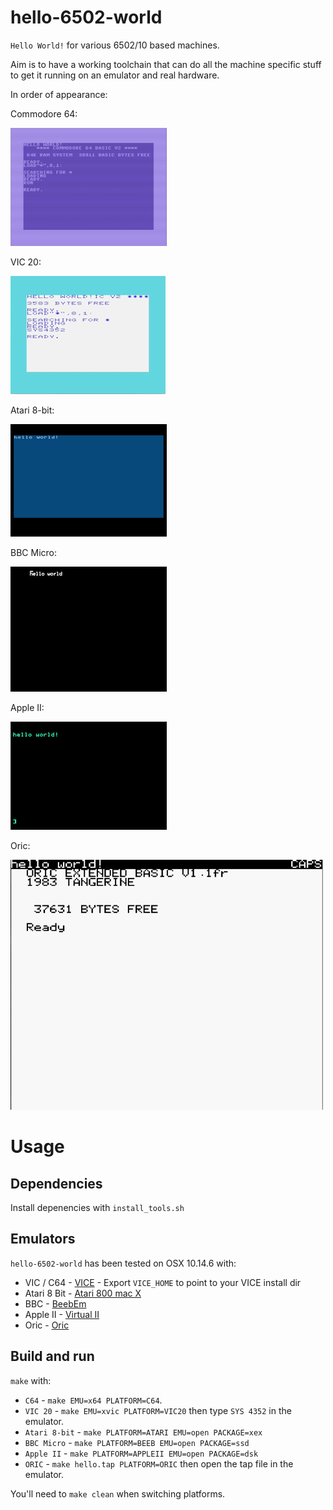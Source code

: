 # hello-6502-world

`Hello World!` for various 6502/10 based machines.

Aim is to have a working toolchain that can do all the machine specific
stuff to get it running on an emulator and real hardware.

In order of appearance:

Commodore 64:

![Commodore 64](assets/hello-world-c64.png)

VIC 20:

![VIC 20](assets/hello-world-vic20.png)

Atari 8-bit:

![A8](assets/hello-world-a8.png)

BBC Micro:

![Beeb](assets/hello-world-beeb.png)

Apple II:

![Apple II](assets/hello-world-appleii.png)

Oric:

![Oric](assets/hello-world-oric.png)

# Usage

## Dependencies

Install depenencies with `install_tools.sh` 

## Emulators

`hello-6502-world` has been tested on OSX 10.14.6 with:

* VIC / C64 - [VICE](http://vice-emu.sourceforge.net/index.html#download) - Export `VICE_HOME` to point to your VICE install dir
* Atari 8 Bit - [Atari 800 mac X](https://www.atarimac.com/atari800macx.php)
* BBC - [BeebEm](http://www.mkw.me.uk/beebem/)
* Apple II - [Virtual II](http://www.virtualii.com/)
* Oric - [Oric](https://www.bannister.org/software/oric.htm)

## Build and run

`make` with:

* `C64` - `make EMU=x64 PLATFORM=C64`.
* `VIC 20` - `make EMU=xvic PLATFORM=VIC20` then type `SYS 4352` in the emulator.
* `Atari 8-bit` - `make PLATFORM=ATARI EMU=open PACKAGE=xex`
* `BBC Micro` - `make PLATFORM=BEEB EMU=open PACKAGE=ssd`
* `Apple II` - `make PLATFORM=APPLEII EMU=open PACKAGE=dsk`
* `ORIC` - `make hello.tap PLATFORM=ORIC` then open the tap file in the emulator.

You'll need to `make clean` when switching platforms.
